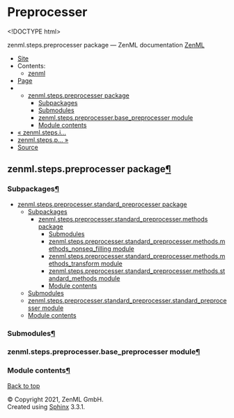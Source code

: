 # Preprocesser

&lt;!DOCTYPE html&gt;

zenml.steps.preprocesser package — ZenML documentation  [ZenML](https://github.com/zenml-io/zenml/tree/0a1978e479aead878d2bc01aeba00118c228e379/docs/sphinx_docs/_build/html/index.html)

*  [Site](https://github.com/zenml-io/zenml/tree/0a1978e479aead878d2bc01aeba00118c228e379/docs/sphinx_docs/_build/html/index.html)
  * Contents:
    * [zenml](https://github.com/zenml-io/zenml/tree/0a1978e479aead878d2bc01aeba00118c228e379/docs/sphinx_docs/_build/html/modules.html)
*  [Page](./)
  * * [zenml.steps.preprocesser package](./)
      * [Subpackages](./#subpackages)
      * [Submodules](./#submodules)
      * [zenml.steps.preprocesser.base\_preprocesser module](./#zenml-steps-preprocesser-base-preprocesser-module)
      * [Module contents](./#module-contents)
* [ « zenml.steps.i...](../zenml.steps.inferrer.md)
* [ zenml.steps.p... »](zenml.steps.preprocesser.standard_preprocesser/)
*  [Source](https://github.com/zenml-io/zenml/tree/0a1978e479aead878d2bc01aeba00118c228e379/docs/sphinx_docs/_build/html/_sources/zenml.steps.preprocesser.rst.txt)

## zenml.steps.preprocesser package[¶](./#zenml-steps-preprocesser-package)

### Subpackages[¶](./#subpackages)

* [zenml.steps.preprocesser.standard\_preprocesser package](zenml.steps.preprocesser.standard_preprocesser/)
  * [Subpackages](zenml.steps.preprocesser.standard_preprocesser/#subpackages)
    * [zenml.steps.preprocesser.standard\_preprocesser.methods package](zenml.steps.preprocesser.standard_preprocesser/zenml.steps.preprocesser.standard_preprocesser.methods.md)
      * [Submodules](zenml.steps.preprocesser.standard_preprocesser/zenml.steps.preprocesser.standard_preprocesser.methods.md#submodules)
      * [zenml.steps.preprocesser.standard\_preprocesser.methods.methods\_nonseq\_filling module](zenml.steps.preprocesser.standard_preprocesser/zenml.steps.preprocesser.standard_preprocesser.methods.md#zenml-steps-preprocesser-standard-preprocesser-methods-methods-nonseq-filling-module)
      * [zenml.steps.preprocesser.standard\_preprocesser.methods.methods\_transform module](zenml.steps.preprocesser.standard_preprocesser/zenml.steps.preprocesser.standard_preprocesser.methods.md#zenml-steps-preprocesser-standard-preprocesser-methods-methods-transform-module)
      * [zenml.steps.preprocesser.standard\_preprocesser.methods.standard\_methods module](zenml.steps.preprocesser.standard_preprocesser/zenml.steps.preprocesser.standard_preprocesser.methods.md#zenml-steps-preprocesser-standard-preprocesser-methods-standard-methods-module)
      * [Module contents](zenml.steps.preprocesser.standard_preprocesser/zenml.steps.preprocesser.standard_preprocesser.methods.md#module-contents)
  * [Submodules](zenml.steps.preprocesser.standard_preprocesser/#submodules)
  * [zenml.steps.preprocesser.standard\_preprocesser.standard\_preprocesser module](zenml.steps.preprocesser.standard_preprocesser/#zenml-steps-preprocesser-standard-preprocesser-standard-preprocesser-module)
  * [Module contents](zenml.steps.preprocesser.standard_preprocesser/#module-contents)

### Submodules[¶](./#submodules)

### zenml.steps.preprocesser.base\_preprocesser module[¶](./#zenml-steps-preprocesser-base-preprocesser-module)

### Module contents[¶](./#module-contents)

 [Back to top](./)

 © Copyright 2021, ZenML GmbH.  
 Created using [Sphinx](http://sphinx-doc.org/) 3.3.1.  


